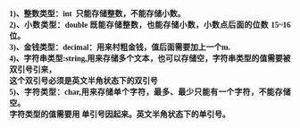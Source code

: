 <html>

<head>
<meta http-equiv=Content-Type content="text/html; charset=gb2312">
<meta name=Generator content="Microsoft Word 15 (filtered)">
<style>
<!--
 /* Font Definitions */
 @font-face
	{font-family:宋体;
	panose-1:2 1 6 0 3 1 1 1 1 1;}
@font-face
	{font-family:"Cambria Math";
	panose-1:2 4 5 3 5 4 6 3 2 4;}
@font-face
	{font-family:Calibri;
	panose-1:2 15 5 2 2 2 4 3 2 4;}
@font-face
	{font-family:"\@宋体";
	panose-1:2 1 6 0 3 1 1 1 1 1;}
 /* Style Definitions */
 p.MsoNormal, li.MsoNormal, div.MsoNormal
	{margin:0cm;
	margin-bottom:.0001pt;
	text-align:justify;
	text-justify:inter-ideograph;
	font-size:10.5pt;
	font-family:"Calibri","sans-serif";}
.MsoChpDefault
	{font-family:"Calibri","sans-serif";}
 /* Page Definitions */
 @page WordSection1
	{size:595.3pt 841.9pt;
	margin:72.0pt 90.0pt 72.0pt 90.0pt;
	layout-grid:15.6pt;}
div.WordSection1
	{page:WordSection1;}
-->
</style>

</head>

<body lang=ZH-CN style='text-justify-trim:punctuation'>

<div class=WordSection1 style='layout-grid:15.6pt'>

<p class=MsoNormal><b><span lang=EN-US>1)</span></b><b><span style='font-family:
宋体'>、整数类型：</span><span lang=EN-US>int&nbsp; </span></b><b><span
style='font-family:宋体'>只能存储整数，不能存储小数。</span></b></p>

<p class=MsoNormal><b><span lang=EN-US>2)</span></b><b><span style='font-family:
宋体'>、小数类型：</span><span lang=EN-US>double </span></b><b><span style='font-family:
宋体'>既能存储整数，也能存储小数，小数点后面的位数</span><span lang=EN-US> 15~16</span></b><b><span
style='font-family:宋体'>位。</span></b></p>

<p class=MsoNormal><b><span lang=EN-US>3)</span></b><b><span style='font-family:
宋体'>、金钱类型：</span><span lang=EN-US>decimal</span></b><b><span style='font-family:
宋体'>：用来村粗金钱，值后面需要加上一个</span><span lang=EN-US>m.</span></b></p>

<p class=MsoNormal><b><span lang=EN-US>4)</span></b><b><span style='font-family:
宋体'>、字符串类型</span><span lang=EN-US>:string,</span></b><b><span style='font-family:
宋体'>用来存储多个文本，也可以存储空，字符串类型的值需要被</span> </b><b><span style='font-family:宋体'>双引号引来，</span></b></p>

<p class=MsoNormal><b><span style='font-family:宋体'>这个双引号必须是英文半角状态下的双引号</span></b></p>

<p class=MsoNormal><b><span lang=EN-US>5)</span></b><b><span style='font-family:
宋体'>、字符类型：</span><span lang=EN-US>char,</span></b><b><span style='font-family:
宋体'>用来存储单个字符，最多、最少只能有一个字符，不能存储空。</span></b></p>

<p class=MsoNormal><b><span style='font-family:宋体'>字符类型的值需要用</span> </b><b><span
style='font-family:宋体'>单引号因起来。英文半角状态下的单引号。</span></b></p>

</div>

</body>

</html>
